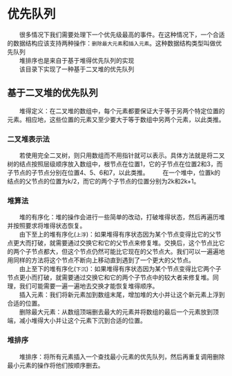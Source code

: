 # 优先队列
　　很多情况下我们需要处理下一个优先级最高的事件。在这种情况下，一个合适的数据结构应该支持两种操作：`删除最大元素`和`插入元素`。这种数据结构类型叫做优先队列</br>
　　堆排序也是来自于基于堆得优先队列的实现</br>
　　该目录下实现了一种基于二叉堆的优先队列</br>
## 基于二叉堆的优先队列
　　堆得定义：在二叉堆的数组中，每个元素都要保证大于等于另两个特定位置的元素。相应地，这些位置的元素又至少要大于等于数组中另两个元素，以此类推。</br>
### 二叉堆表示法
　　若使用完全二叉树，则只用数组而不用指针就可以表示。具体方法就是将二叉树的结点按照层级顺序放入数组中，根节点在位置1，它的子节点在位置2和3，而子节点的子节点分别在位置4、5、6和7，以此类推。
　　在一个堆中，位置k的结点的父节点的位置为k/2，而它的两个子节点的位置分别为2k和2k+1。
### 堆算法
　　堆的有序化：堆的操作会进行一些简单的改动，打破堆得状态，然后再遍历堆并按照要求将堆得状态恢复。</br>
　　由下至上的堆有序化(`上浮`)：如果堆得有序状态因为某个节点变得比它的父节点更大而打破，就需要通过交换它和它的父节点来修复堆。交换后，这个节点比它的两个子节点都大，但这个节点仍然可能比它现在的父节点大。我们可以一遍遍地用同样的方法将这个节点不断向上移动直到遇到了一个更大的父节点。</br>
　　由上至下的堆有序化(`下沉`)：如果堆得有序状态因为某个节点变得比它两个子节点更小而打破，就需要通过交换它和它的两个子节点中的较大者来修复堆。同理，我们可能需要一遍一遍地去交换才能恢复堆得顺序。</br>
　　插入元素：我们将新元素加到数组末尾，增加堆的大小并让这个新元素上浮到合适的位置。</br>
　　删除最大元素：从数组顶端删去最大的元素并将数组的最后一个元素放到顶端，减小堆得大小并让这个元素下沉到合适的位置。</br>
### 堆排序
　　堆排序：将所有元素插入一个查找最小元素的优先队列，然后再重复调用删除最小元素的操作将他们按顺序删去。</br>
